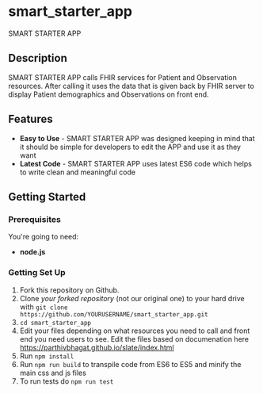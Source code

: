 # smart_starter_app

SMART STARTER APP

Description
------------
SMART STARTER APP calls FHIR services for Patient and Observation resources. After calling it uses the data that is given back by FHIR server to display Patient demographics and Observations on front end.


Features
-------------
* **Easy to Use** - SMART STARTER APP was designed keeping in mind that it should be simple for developers to edit the APP and use it as they want
* **Latest Code** - SMART STARTER APP uses latest ES6 code which helps to write clean and meaningful code

Getting Started
------------------------------

### Prerequisites

You're going to need:

 - **node.js**

### Getting Set Up

1. Fork this repository on Github.
2. Clone *your forked repository* (not our original one) to your hard drive with `git clone https://github.com/YOURUSERNAME/smart_starter_app.git`
3. `cd smart_starter_app`
4. Edit your files depending on what resources you need to call and front end you need users to see. Edit the files based on documenation here https://parthivbhagat.github.io/slate/index.html
5. Run `npm install`
6. Run `npm run build` to transpile code from ES6 to ES5 and minify the main css and js files
7. To run tests do `npm run test`